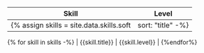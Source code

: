 | Skill | Level |
| ---- | ---- |
{% assign skills = site.data.skills.soft | sort: "title" -%}
{% for skill in skills -%}
| {{skill.title}} | {{skill.level}} |
{%endfor%}